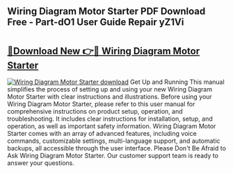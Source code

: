 ## Wiring Diagram Motor Starter PDF Download Free - Part-dO1 User Guide Repair yZ1Vi

# <h2><a href="http://dfskmp.blite.top/?on=Wiring+Diagram+Motor+Starter">🔗Download New 👉🔴 Wiring Diagram Motor Starter</a></h2>

[![Wiring Diagram Motor Starter download](https://i.imgur.com/lujVjoI.png)](http://dfskmp.blite.top/?on=Wiring+Diagram+Motor+Starter)
Get Up and Running This manual simplifies the process of setting up and using your new Wiring Diagram Motor Starter with clear instructions and illustrations. Before using your Wiring Diagram Motor Starter, please refer to this user manual for comprehensive instructions on product setup, operation, and troubleshooting. It includes clear instructions for installation, setup, and operation, as well as important safety information. Wiring Diagram Motor Starter comes with an array of advanced features, including voice commands, customizable settings, multi-language support, and automatic backups, all accessible through the user interface. Please Don't Be Afraid to Ask Wiring Diagram Motor Starter. Our customer support team is ready to answer your questions.
